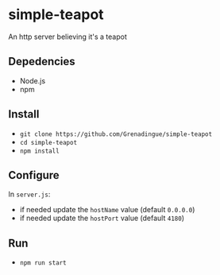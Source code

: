 # simple-teapot
An http server believing it's a teapot

## Depedencies
- Node.js
- npm

## Install
- `git clone https://github.com/Grenadingue/simple-teapot`
- `cd simple-teapot`
- `npm install`

## Configure
In `server.js`:
- if needed update the `hostName` value (default `0.0.0.0`)
- if needed update the `hostPort` value (default `4180`)

## Run
- `npm run start`
